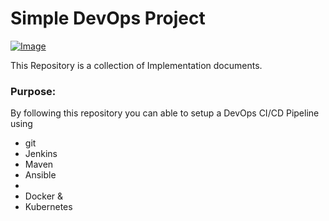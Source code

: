 # Simple DevOps Project

[![Image](https://github.com/yankils/Simple-DevOps-Project/blob/master/Devops_course.PNG "DevOps Project - CI/CD with Jenkins Ansible Docker Kubernetes ")](https://www.udemy.com/course/valaxy-devops/?referralCode=8147A5CF4C8C7D9E253F)

This Repository is a collection of Implementation documents. 

### Purpose:
By following this repository you can able to setup a DevOps CI/CD Pipeline using
- git
- Jenkins
- Maven
- Ansible
- 
- Docker &
- Kubernetes

